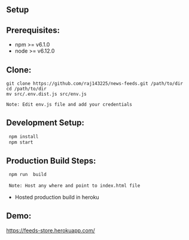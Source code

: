 ## Setup

Prerequisites:
--------------
 - npm >= v6.1.0
 - node >= v6.12.0

Clone:
-----
````
git clone https://github.com/raj143225/news-feeds.git /path/to/dir
cd /path/to/dir
mv src/.env.dist.js src/env.js

Note: Edit env.js file and add your credentials
````
Development Setup:
-----------------
```cmd
 npm install
 npm start
```

Production Build Steps:
----------------------
```cmd
 npm run  build
 
 Note: Host any where and point to index.html file
```

- Hosted production build in heroku

Demo:
----
https://feeds-store.herokuapp.com/

